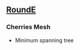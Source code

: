 ## [RoundE](https://codingcompetitions.withgoogle.com/kickstart/round/0000000000050edb)

### Cherries Mesh

- Minimum spanning tree
